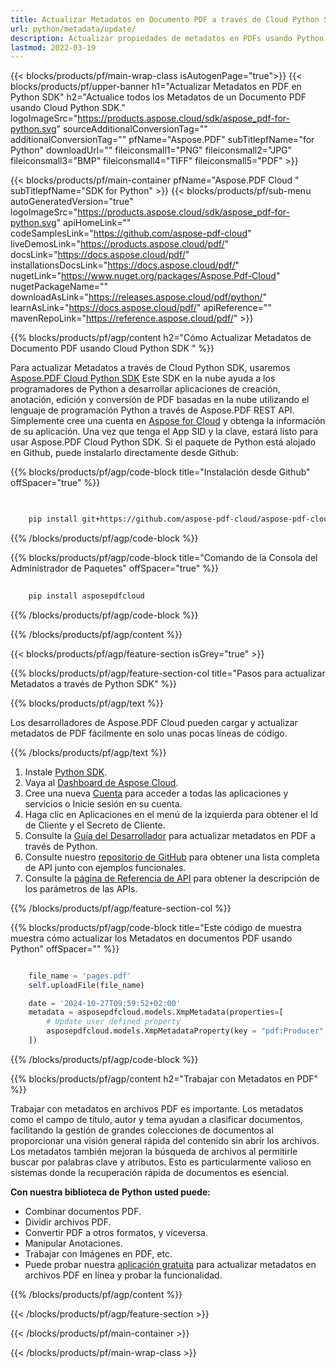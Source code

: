 ```yaml
---
title: Actualizar Metadatos en Documento PDF a través de Cloud Python SDK
url: python/metadata/update/
description: Actualizar propiedades de metadatos en PDFs usando Python con Aspose.PDF Cloud SDK.
lastmod: 2022-03-19
---
```


{{< blocks/products/pf/main-wrap-class isAutogenPage="true">}}
{{< blocks/products/pf/upper-banner h1="Actualizar Metadatos en PDF en Python SDK" h2="Actualice todos los Metadatos de un Documento PDF usando Cloud Python SDK." logoImageSrc="https://products.aspose.cloud/sdk/aspose_pdf-for-python.svg" sourceAdditionalConversionTag="" additionalConversionTag="" pfName="Aspose.PDF" subTitlepfName="for Python" downloadUrl="" fileiconsmall1="PNG" fileiconsmall2="JPG" fileiconsmall3="BMP" fileiconsmall4="TIFF" fileiconsmall5="PDF" >}}

{{< blocks/products/pf/main-container pfName="Aspose.PDF Cloud " subTitlepfName="SDK for Python" >}}
{{< blocks/products/pf/sub-menu autoGeneratedVersion="true" logoImageSrc="https://products.aspose.cloud/sdk/aspose_pdf-for-python.svg" apiHomeLink="" codeSamplesLink="https://github.com/aspose-pdf-cloud" liveDemosLink="https://products.aspose.cloud/pdf/" docsLink="https://docs.aspose.cloud/pdf/" installationsDocsLink="https://docs.aspose.cloud/pdf/" nugetLink="https://www.nuget.org/packages/Aspose.Pdf-Cloud" nugetPackageName="" downloadAsLink="https://releases.aspose.cloud/pdf/python/" learnAsLink="https://docs.aspose.cloud/pdf/" apiReference="" mavenRepoLink="https://reference.aspose.cloud/pdf/" >}}

{{% blocks/products/pf/agp/content h2="Cómo Actualizar Metadatos de Documento PDF usando Cloud Python SDK " %}}

Para actualizar Metadatos a través de Cloud Python SDK, usaremos
[Aspose.PDF Cloud Python SDK](https://products.aspose.cloud/pdf/python/)
Este SDK en la nube ayuda a los programadores de Python a desarrollar aplicaciones de creación, anotación, edición y conversión de PDF basadas en la nube utilizando el lenguaje de programación Python a través de Aspose.PDF REST API. Simplemente cree una cuenta en [Aspose for Cloud](https://dashboard.aspose.cloud/#/apps) y obtenga la información de su aplicación. Una vez que tenga el App SID y la clave, estará listo para usar Aspose.PDF Cloud Python SDK. Si el paquete de Python está alojado en Github, puede instalarlo directamente desde Github:

{{% blocks/products/pf/agp/code-block title="Instalación desde Github" offSpacer="true" %}}

```bash

     
    pip install git+https://github.com/aspose-pdf-cloud/aspose-pdf-cloud-python.git


```

{{% /blocks/products/pf/agp/code-block %}}

{{% blocks/products/pf/agp/code-block title="Comando de la Consola del Administrador de Paquetes" offSpacer="true" %}}

```bash
     
    pip install asposepdfcloud

```

{{% /blocks/products/pf/agp/code-block %}}

{{% /blocks/products/pf/agp/content %}}

{{< blocks/products/pf/agp/feature-section isGrey="true" >}}

{{% blocks/products/pf/agp/feature-section-col title="Pasos para actualizar Metadatos a través de Python SDK" %}}

{{% blocks/products/pf/agp/text %}}

Los desarrolladores de Aspose.PDF Cloud pueden cargar y actualizar metadatos de PDF fácilmente en solo unas pocas líneas de código.

{{% /blocks/products/pf/agp/text %}}

1. Instale [Python SDK](https://pypi.org/project/asposepdfcloud/).
1. Vaya al [Dashboard de Aspose Cloud](https://dashboard.aspose.cloud/).
1. Cree una nueva [Cuenta](https://docs.aspose.cloud/display/storagecloud/Creating+and+Managing+Account) para acceder a todas las aplicaciones y servicios o Inicie sesión en su cuenta.
1. Haga clic en Aplicaciones en el menú de la izquierda para obtener el Id de Cliente y el Secreto de Cliente.
1. Consulte la [Guía del Desarrollador](https://docs.aspose.cloud/pdf/developer-guide/) para actualizar metadatos en PDF a través de Python.
1. Consulte nuestro [repositorio de GitHub](https://github.com/aspose-pdf-cloud/aspose-pdf-cloud-python/) para obtener una lista completa de API junto con ejemplos funcionales.
1. Consulte la [página de Referencia de API](https://reference.aspose.cloud/pdf/#/Document) para obtener la descripción de los parámetros de las APIs.

{{% /blocks/products/pf/agp/feature-section-col %}}

{{% blocks/products/pf/agp/code-block title="Este código de muestra muestra cómo actualizar los Metadatos en documentos PDF usando Python" offSpacer="" %}}

```python

    file_name = 'pages.pdf'
    self.uploadFile(file_name)

    date = '2024-10-27T09:59:52+02:00'
    metadata = asposepdfcloud.models.XmpMetadata(properties=[
        # Update user defined property
        asposepdfcloud.models.XmpMetadataProperty(key = "pdf:Producer", value = "Aspose.PDF Cloud", namespace_uri = "http://ns.adobe.com/pdf/1.3/"),
    ])
```

{{% /blocks/products/pf/agp/code-block %}}

{{% blocks/products/pf/agp/content h2="Trabajar con Metadatos en PDF" %}}

Trabajar con metadatos en archivos PDF es importante. Los metadatos como el campo de título, autor y tema ayudan a clasificar documentos, facilitando la gestión de grandes colecciones de documentos al proporcionar una visión general rápida del contenido sin abrir los archivos.
Los metadatos también mejoran la búsqueda de archivos al permitirle buscar por palabras clave y atributos. Esto es particularmente valioso en sistemas donde la recuperación rápida de documentos es esencial.

**Con nuestra biblioteca de Python usted puede:**

+ Combinar documentos PDF.
+ Dividir archivos PDF.
+ Convertir PDF a otros formatos, y viceversa.
+ Manipular Anotaciones.
+ Trabajar con Imágenes en PDF, etc.
+ Puede probar nuestra [aplicación gratuita](https://products.aspose.app/pdf/metadata) para actualizar metadatos en archivos PDF en línea y probar la funcionalidad.

{{% /blocks/products/pf/agp/content %}}

{{< /blocks/products/pf/agp/feature-section >}}

{{< /blocks/products/pf/main-container >}}

{{< /blocks/products/pf/main-wrap-class >}}
